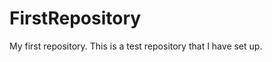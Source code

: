 FirstRepository
===============

My first repository. 
This is a test repository that I have set up.
